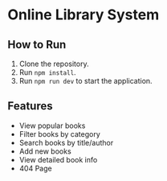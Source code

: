 # Online Library System

## How to Run

1. Clone the repository.
2. Run `npm install`.
3. Run `npm run dev` to start the application.

## Features

- View popular books
- Filter books by category
- Search books by title/author
- Add new books
- View detailed book info
- 404 Page
